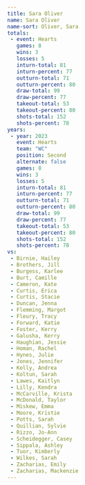 ```yaml
---
title: Sara Oliver
name: Sara Oliver
name-sort: Oliver, Sara
totals:
 - event: Hearts
   games: 8
   wins: 3
   losses: 5
   inturn-total: 81
   inturn-percent: 77
   outturn-total: 71
   outturn-percent: 80
   draw-total: 99
   draw-percent: 77
   takeout-total: 53
   takeout-percent: 80
   shots-total: 152
   shots-percent: 78
years:
 - year: 2023
   event: Hearts
   team: "WC"
   position: Second
   alternate: false
   games: 8
   wins: 3
   losses: 5
   inturn-total: 81
   inturn-percent: 77
   outturn-total: 71
   outturn-percent: 80
   draw-total: 99
   draw-percent: 77
   takeout-total: 53
   takeout-percent: 80
   shots-total: 152
   shots-percent: 78
vs:
 - Birnie, Hailey
 - Brothers, Jill
 - Burgess, Karlee
 - Burt, Camille
 - Cameron, Kate
 - Curtis, Erica
 - Curtis, Stacie
 - Duncan, Jenna
 - Flemming, Margot
 - Fleury, Tracy
 - Forward, Katie
 - Foster, Kerry
 - Galusha, Kerry
 - Haughian, Jessie
 - Homan, Rachel
 - Hynes, Julie
 - Jones, Jennifer
 - Kelly, Andrea
 - Koltun, Sarah
 - Lawes, Kaitlyn
 - Lilly, Kendra
 - McCarville, Krista
 - McDonald, Taylor
 - Miskew, Emma
 - Moore, Kristie
 - Potts, Sarah
 - Quillian, Sylvie
 - Rizzo, Jo-Ann
 - Scheidegger, Casey
 - Sippala, Ashley
 - Tuor, Kimberly
 - Wilkes, Sarah
 - Zacharias, Emily
 - Zacharias, Mackenzie
---
```


